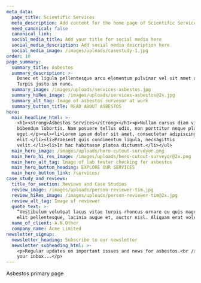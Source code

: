 ```yaml
---
meta_data:
  page_title: Scientific Services
  meta_description: Add content for the home page of Scientific Services here...
  need_canonical: false
  canonical_link:
  social_media_title: Add your title for social media here
  social_media_description: Add social media description here
  social_media_image: /images/uploads/casestudy-1.jpg
order: 10
page_summary:
  summary_title: Asbestos
  summary_description: >-
    Donec et ligula pellentesque arcu elementum pulvinar vel sit amet dolor.
    Turpis justo in nunc.
  summary_image: /images/uploads/services-asbestos.jpg
  summary_hiRes_image: /images/uploads/services-asbestos@2x.jpg
  summary_alt_tag: Image of asbestos surveyor at work
  summary_button_title: READ ABOUT ASBESTOS
hero:
  main_headline_html: >-
    <h1><strong>Asbestos Services</strong></h1><p>Nullam cursus diam vitae massa
    bibendum lobortis. Nam posuere tellus odio, non porttitor neque placerat
    eget.</p><ul><li>Lorem ipsum dolor sit amet, consectetur adipiscing
    elit.</li><li>Praesent quis condimentum ligula, necsagittis
    velit.</li><li>In hac habitasse platea dictumst.</li></ul>
  main_hero_image: /images/uploads/hero-cutout-surveyor.png
  main_hero_hi_res_image: /images/uploads/hero-cutout-surveyor@2x.png
  main_hero_alt_tag: Image of lab tester checking for asbestos
  main_hero_button_heading: EXPLORE OUR SERVICES
  main_hero_button_link: /services/
case_study_and_reviews:
  title_for_section: Reviews and Case Studies
  review_image: /images/uploads/person-reviewer-tim.jpg
  review_hiRes_image: /images/uploads/person-reviewer-tim@2x.jpg
  review_alt_tag: Image of reviewer
  quote_text: >-
    “Vestibulum volutpat lacus vitae turpis rhoncus ornare eu quis magna. In at
    elit pellentesque, lacinia augue et, auctor nisl. Aliquam erat volutpat. ”
  name_of_client: A.N.Other
  company_name: Acme Limited
newsletter_signup:
  newsletter_heading: Subscribe to our newsletter
  newsletter_subheading_html: >-
    <p>Regular updates on important issues and news for asbestos.<br />Direct to
    your inbox...</p>
---
```


Asbestos primary page